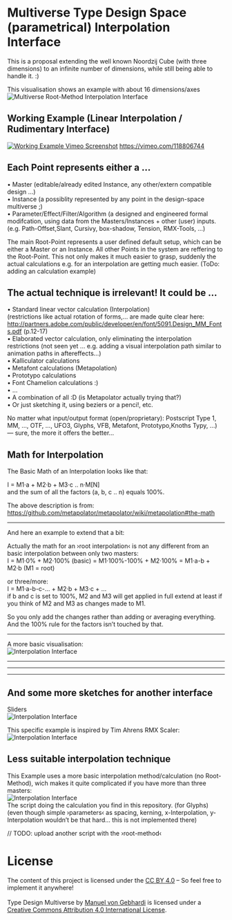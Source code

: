 Multiverse Type Design Space (parametrical) Interpolation Interface 
===========
This is a proposal extending the well known Noordzij Cube (with three dimensions) to an infinite number of dimensions, while still being able to handle it. :)

This visualisation shows an example with about 16 dimensions/axes 
![Multiverse Root-Method Interpolation Interface](Interpolation-Root-Method_Multiverse-Structure-Interface.png)

Working Example (Linear Interpolation / Rudimentary Interface)
---
[![Working Example Vimeo Screenshot](vimeo_screenshot.png)](https://vimeo.com/118806744)
https://vimeo.com/118806744

Each Point represents either a …
---
• Master (editable/already edited Instance, any other/extern compatible design …) <br />
• Instance (a possiblity represented by any point in the design-space multiverse ;)<br />
• Parameter/Effect/Filter/Algorithm (a designed and engineered formal modifcation, using data from the Masters/Instances + other (user) inputs. (e.g. Path-Offset,Slant, Cursivy, box-shadow, Tension, RMX-Tools, …)


The main Root-Point represents a user defined default setup, which can be either a Master or an Instance. All other Points in the system are reffering to the Root-Point. This not only makes it much easier to grasp, suddenly the actual calculations  e.g. for an interpolation are getting much easier. (ToDo: adding an calculation example)


The actual technique is irrelevant! It could be …
----
• Standard linear vector calculation (Interpolation)<br />
(restrictions like actual rotation of forms,… are made quite clear here: http://partners.adobe.com/public/developer/en/font/5091.Design_MM_Fonts.pdf (p.12-17) <br />
• Elaborated vector calculation, only eliminating the interpolation restrictions (not seen yet … e.g. adding a visual interpolation path similar to animation paths in aftereffects…)<br />
• Kalliculator calculations <br />
• Metafont calculations (Metapolation)<br />
• Prototypo calculations<br />
• Font Chamelion calculations :)<br />
• …<br />
• A combination of all :D (is Metapolator actually trying that?)<br />
• Or just sketching it, using beziers or a penci!, etc. <br />

No matter what input/output format (open/proprietary): Postscript Type 1, MM, …, OTF, …, UFO3, Glyphs, VFB, Metafont, Prototypo,Knoths Typy, …) — sure, the more it offers the better…


Math for Interpolation
---
The Basic Math of an Interpolation looks like that:

I = M1·a + M2·b + M3·c .. n·M[N] <br />
and the sum of all the factors (a, b, c .. n) equals 100%.

The above description is from: https://github.com/metapolator/metapolator/wiki/metapolation#the-math

-----
And here an example to extend that a bit:

Actually the math for an ›root interpolation‹ is not any different from an basic interpolation between only two masters: <br />
I = M1·0% + M2·100% (basic) = M1·100%-100% + M2·100% = M1·a-b + M2·b (M1 = root)  <br />

or three/more:  <br />
I = M1·a-b-c-… + M2·b + M3·c + … <br />
if b and c is set to 100%, M2 and M3 will get applied in full extend
at least if you think of  M2 and M3 as changes made to M1. 

So you only add the changes rather than adding or averaging everything. 
And the 100% rule for the factors isn’t touched by that.



-------


A more basic visualisation:<br />
![Interpolation Interface](Interpolation-Root-Method_Visualisation.png)


-----------
-----------
-----------



And some more sketches for another interface
----
Sliders<br />
![Interpolation Interface](Interpolation-Root-Method_Slider-Interface-Sketch.png)


This specific example is inspired by Tim Ahrens RMX Scaler:<br />
![Interpolation Interface](InterpolationInterface_02.png) 



Less suitable interpolation technique 
----
This Example uses a more basic interpolation method/calculation (no Root-Method), wich makes it quite complicated if you have more than three masters:<br />
![Interpolation Interface](InterpolationInterface_01.png)<br />
The script doing the calculation you find in this repository. (for Glyphs)
(even though simple ›parameters‹ as spacing, kerning, x-Interpolation, y-Interpolation wouldn’t be that hard… this is not implemented there) 

// TODO: upload another script with the ›root-method‹



# License

The content of this project is licensed under the <a rel="license" href="http://creativecommons.org/licenses/by/4.0/">CC BY 4.0</a> – So feel free to implement it anywhere!<br /><br /><span xmlns:dct="http://purl.org/dc/terms/" property="dct:title">Type Design Multiverse</span> by <a xmlns:cc="http://creativecommons.org/ns#" href="https://github.com/Manuel87/Type_Multiverse" property="cc:attributionName" rel="cc:attributionURL">Manuel von Gebhardi</a> is licensed under a <a rel="license" href="http://creativecommons.org/licenses/by/4.0/">Creative Commons Attribution 4.0 International License</a>.
